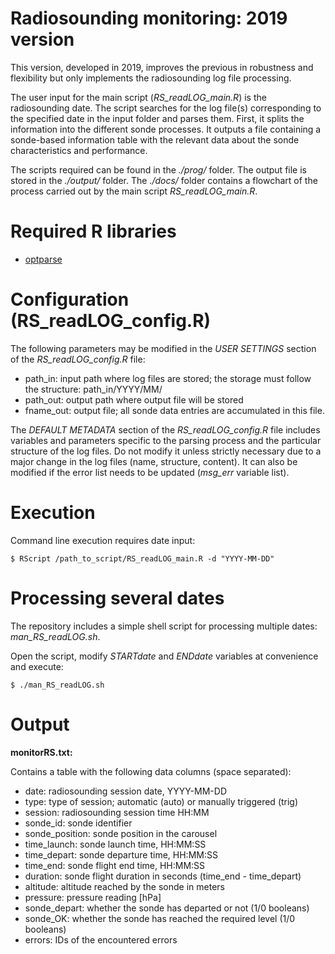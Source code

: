 Radiosounding monitoring: 2019 version
======================================

This version, developed in 2019, improves the previous in robustness and flexibility but only implements the radiosounding log file processing.

The user input for the main script (*RS_readLOG_main.R*) is the radiosounding date. The script searches for the log file(s) corresponding to the specified date in the input folder and parses them. First, it splits the information into the different sonde processes. It outputs a file containing a sonde-based information table with the relevant data about the sonde characteristics and performance. 

The scripts required can be found in the *./prog/* folder. The output file is stored in the *./output/* folder. The *./docs/* folder contains a flowchart of the process carried out by the main script *RS_readLOG_main.R*.

# Required R libraries

- [optparse](https://cran.r-project.org/web/packages/optparse/index.html)

# Configuration (RS_readLOG_config.R)

The following parameters may be modified in the *USER SETTINGS* section of the *RS_readLOG_config.R* file:

- path_in: input path where log files are stored; the storage must follow the structure: path_in/YYYY/MM/
- path_out: output path where output file will be stored
- fname_out: output file; all sonde data entries are accumulated in this file.

The *DEFAULT METADATA* section of the *RS_readLOG_config.R* file includes variables and parameters specific to the parsing process and the particular structure of the log files. Do not modify it unless strictly necessary due to a major change in the log files (name, structure, content). It can also be modified if the error list needs to be updated (*msg_err* variable list).

# Execution

Command line execution requires date input:
```
$ RScript /path_to_script/RS_readLOG_main.R -d "YYYY-MM-DD"
```

# Processing several dates

The repository includes a simple shell script for processing multiple dates: *man_RS_readLOG.sh*.

Open the script, modify *STARTdate* and *ENDdate* variables at convenience and execute:
```
$ ./man_RS_readLOG.sh
```
# Output

**monitorRS.txt:** 

Contains a table with the following data columns (space separated):

- date: radiosounding session date, YYYY-MM-DD
- type: type of session; automatic (auto) or manually triggered (trig)
- session: radiosounding session time HH:MM
- sonde_id: sonde identifier
- sonde_position: sonde position in the carousel
- time_launch: sonde launch time, HH:MM:SS
- time_depart: sonde departure time, HH:MM:SS
- time_end: sonde flight end time, HH:MM:SS
- duration: sonde flight duration in seconds (time_end - time_depart)
- altitude: altitude reached by the sonde in meters
- pressure: pressure reading [hPa]
- sonde_depart: whether the sonde has departed or not (1/0 booleans)
- sonde_OK: whether the sonde has reached the required level (1/0 booleans)
- errors: IDs of the encountered errors
